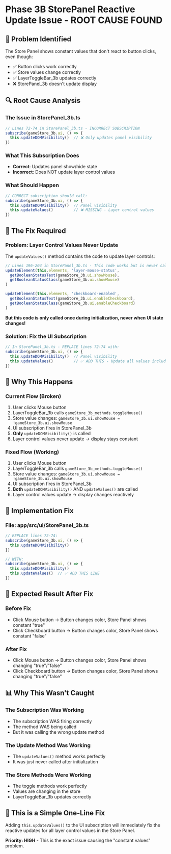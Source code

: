 # Phase 3B StorePanel Reactive Update Issue - ROOT CAUSE FOUND

## 🎯 **Problem Identified**

The Store Panel shows constant values that don't react to button clicks, even though:
- ✅ Button clicks work correctly
- ✅ Store values change correctly  
- ✅ LayerToggleBar_3b updates correctly
- ❌ StorePanel_3b doesn't update display

## 🔍 **Root Cause Analysis**

### **The Issue in StorePanel_3b.ts**

```typescript
// Lines 72-74 in StorePanel_3b.ts - INCORRECT SUBSCRIPTION
subscribe(gameStore_3b.ui, () => {
  this.updateDOMVisibility()  // ❌ Only updates panel visibility
})
```

### **What This Subscription Does**
- **Correct**: Updates panel show/hide state
- **Incorrect**: Does NOT update layer control values

### **What Should Happen**
```typescript
// CORRECT subscription should call:
subscribe(gameStore_3b.ui, () => {
  this.updateDOMVisibility()  // Panel visibility
  this.updateValues()         // ❌ MISSING - Layer control values
})
```

## 🔧 **The Fix Required**

### **Problem**: Layer Control Values Never Update
The `updateValues()` method contains the code to update layer controls:

```typescript
// Lines 196-204 in StorePanel_3b.ts - This code works but is never called!
updateElement(this.elements, 'layer-mouse-status',
  getBooleanStatusText(gameStore_3b.ui.showMouse),
  getBooleanStatusClass(gameStore_3b.ui.showMouse)
)

updateElement(this.elements, 'checkboard-enabled',
  getBooleanStatusText(gameStore_3b.ui.enableCheckboard),
  getBooleanStatusClass(gameStore_3b.ui.enableCheckboard)
)
```

**But this code is only called once during initialization, never when UI state changes!**

### **Solution**: Fix the UI Subscription
```typescript
// In StorePanel_3b.ts - REPLACE lines 72-74 with:
subscribe(gameStore_3b.ui, () => {
  this.updateDOMVisibility()  // Panel visibility
  this.updateValues()         // ✅ ADD THIS - Update all values including layer controls
})
```

## 🎯 **Why This Happens**

### **Current Flow (Broken)**
1. User clicks Mouse button
2. LayerToggleBar_3b calls `gameStore_3b_methods.toggleMouse()`
3. Store value changes: `gameStore_3b.ui.showMouse = !gameStore_3b.ui.showMouse`
4. UI subscription fires in StorePanel_3b
5. **Only** `updateDOMVisibility()` is called
6. Layer control values never update → display stays constant

### **Fixed Flow (Working)**
1. User clicks Mouse button
2. LayerToggleBar_3b calls `gameStore_3b_methods.toggleMouse()`
3. Store value changes: `gameStore_3b.ui.showMouse = !gameStore_3b.ui.showMouse`
4. UI subscription fires in StorePanel_3b
5. **Both** `updateDOMVisibility()` AND `updateValues()` are called
6. Layer control values update → display changes reactively

## 🔧 **Implementation Fix**

### **File: app/src/ui/StorePanel_3b.ts**
```typescript
// REPLACE lines 72-74:
subscribe(gameStore_3b.ui, () => {
  this.updateDOMVisibility()
})

// WITH:
subscribe(gameStore_3b.ui, () => {
  this.updateDOMVisibility()
  this.updateValues()  // ✅ ADD THIS LINE
})
```

## 🎯 **Expected Result After Fix**

### **Before Fix**
- Click Mouse button → Button changes color, Store Panel shows constant "true"
- Click Checkboard button → Button changes color, Store Panel shows constant "false"

### **After Fix**
- Click Mouse button → Button changes color, Store Panel shows changing "true"/"false"
- Click Checkboard button → Button changes color, Store Panel shows changing "true"/"false"

## 📊 **Why This Wasn't Caught**

### **The Subscription Was Working**
- The subscription WAS firing correctly
- The method WAS being called
- But it was calling the wrong update method

### **The Update Method Was Working**
- The `updateValues()` method works perfectly
- It was just never called after initialization

### **The Store Methods Were Working**
- The toggle methods work perfectly
- Values are changing in the store
- LayerToggleBar_3b updates correctly

## 🚨 **This is a Simple One-Line Fix**

Adding `this.updateValues()` to the UI subscription will immediately fix the reactive updates for all layer control values in the Store Panel.

**Priority: HIGH** - This is the exact issue causing the "constant values" problem.